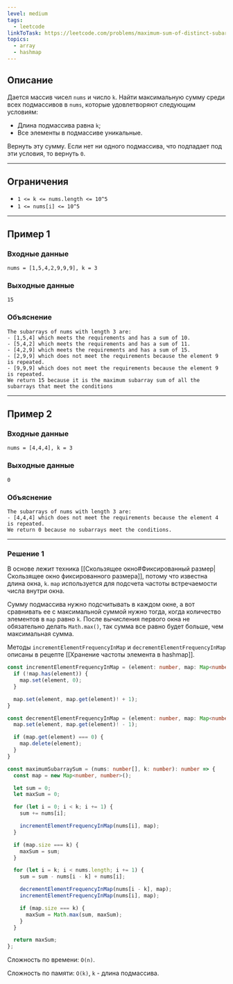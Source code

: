 ```yaml
---
level: medium
tags:
  - leetcode
linkToTask: https://leetcode.com/problems/maximum-sum-of-distinct-subarrays-with-length-k/
topics:
  - array
  - hashmap
---
```

## Описание

Дается массив чисел `nums` и число `k`. Найти максимальную сумму среди всех подмассивов в `nums`, которые удовлетворяют следующим условиям:
- Длина подмассива равна `k`;
- Все элементы в подмассиве уникальные.

Вернуть эту сумму. Если нет ни одного подмассива, что подпадает под эти условия, то вернуть `0`.

---
## Ограничения

- `1 <= k <= nums.length <= 10^5`
- `1 <= nums[i] <= 10^5`

---
## Пример 1

### Входные данные

```
nums = [1,5,4,2,9,9,9], k = 3
```
### Выходные данные

```
15
```
### Объяснение

```
The subarrays of nums with length 3 are:
- [1,5,4] which meets the requirements and has a sum of 10.
- [5,4,2] which meets the requirements and has a sum of 11.
- [4,2,9] which meets the requirements and has a sum of 15.
- [2,9,9] which does not meet the requirements because the element 9 is repeated.
- [9,9,9] which does not meet the requirements because the element 9 is repeated.
We return 15 because it is the maximum subarray sum of all the subarrays that meet the conditions
```

---
## Пример 2

### Входные данные

```
nums = [4,4,4], k = 3
```
### Выходные данные

```
0
```
### Объяснение

```
The subarrays of nums with length 3 are:
- [4,4,4] which does not meet the requirements because the element 4 is repeated.
We return 0 because no subarrays meet the conditions.
```

---
### Решение 1

В основе лежит техника [[Скользящее окно#Фиксированный размер|Скользящее окно фиксированного размера]], потому что известна длина окна, `k`. `map` используется для подсчета частоты встречаемости числа внутри окна.

Сумму подмассива нужно подсчитывать в каждом окне, а вот сравнивать ее с максимальной суммой нужно тогда, когда количество элементов в `map` равно `k`. После вычисления первого окна не обязательно делать `Math.max()`, так сумма все равно будет больше, чем максимальная сумма.

Методы `incrementElementFrequencyInMap` и `decrementElementFrequencyInMap` описаны в рецепте [[Хранение частоты элемента в hashmap]].

```typescript
const incrementElementFrequencyInMap = (element: number, map: Map<number, number>): void => {
  if (!map.has(element)) {
    map.set(element, 0);
  }

  map.set(element, map.get(element)! + 1);
}

const decrementElementFrequencyInMap = (element: number, map: Map<number, number>): void => {
  map.set(element, map.get(element)! - 1);

  if (map.get(element) === 0) {
    map.delete(element);
  }
}

const maximumSubarraySum = (nums: number[], k: number): number => {
  const map = new Map<number, number>();

  let sum = 0;
  let maxSum = 0;

  for (let i = 0; i < k; i += 1) {
    sum += nums[i];

    incrementElementFrequencyInMap(nums[i], map);
  }

  if (map.size === k) {
    maxSum = sum;
  }

  for (let i = k; i < nums.length; i += 1) {
    sum = sum - nums[i - k] + nums[i];

    decrementElementFrequencyInMap(nums[i - k], map);
    incrementElementFrequencyInMap(nums[i], map);

    if (map.size === k) {
      maxSum = Math.max(sum, maxSum);
    }
  }

  return maxSum;
};
```

Сложность по времени: `O(n)`.

Сложность по памяти: `O(k)`, `k` - длина подмассива.